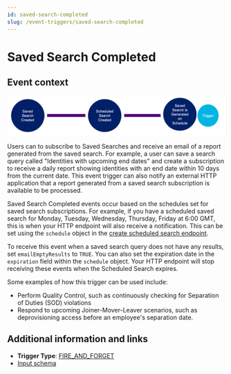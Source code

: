 ```yaml
---
id: saved-search-completed
slug: /event-triggers/saved-search-completed
---
```


# Saved Search Completed

## Event context

![Flow](./img/saved-search-path.png)

Users can to subscribe to Saved Searches and receive an email of a report generated from the saved search. For example, a user can save a search query called "Identities with upcoming end dates" and create a subscription to receive a daily report showing identities with an end date within 10 days from the current date. This event trigger can also notify an external HTTP application that a report generated from a saved search subscription is available to be processed.

Saved Search Completed events occur based on the schedules set for saved search subscriptions. For example, if you have a scheduled saved search for Monday, Tuesday, Wednesday, Thursday, Friday at 6:00 GMT, this is when your HTTP endpoint will also receive a notification. This can be set using the `schedule` object in the [create scheduled search endpoint](https://developer.sailpoint.com/apis/v3/#operation/scheduledSearchCreate).

To receive this event when a saved search query does not have any results, set `emailEmptyResults` to `TRUE`.  You can also set the expiration date in the `expiration` field within the `schedule` object. Your HTTP endpoint will stop receiving these events when the Scheduled Search expires.

Some examples of how this trigger can be used include:

- Perform Quality Control, such as continuously checking for Separation of Duties (SOD) violations
- Respond to upcoming Joiner-Mover-Leaver scenarios, such as deprovisioning access before an employee's separation date.

## Additional information and links

- **Trigger Type**: [FIRE_AND_FORGET](../event-triggers-trigger-types.md#fire-and-forget)
- [Input schema](https://developer.sailpoint.com/apis/beta/#section/Saved-Search-Complete-Event-Trigger-Input)
